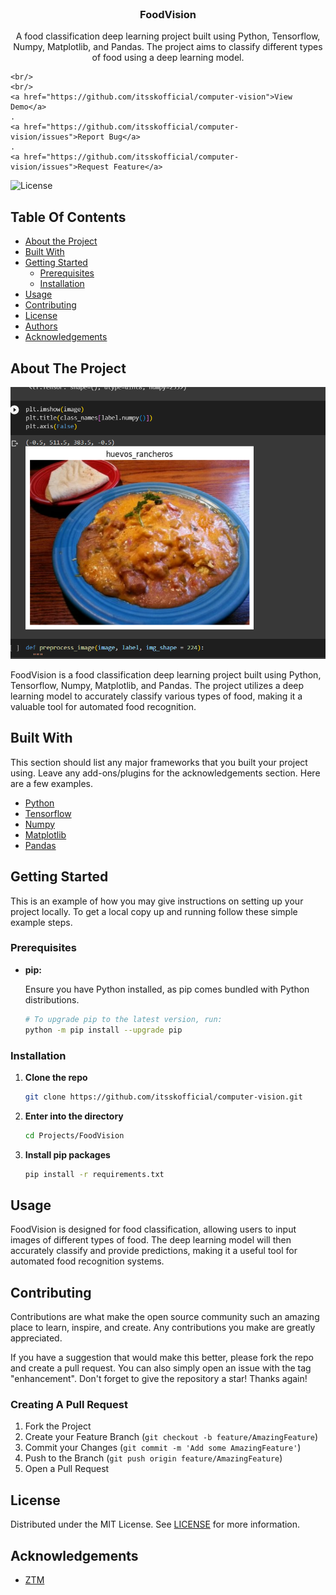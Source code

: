 <br/>
<p align="center">
  <h3 align="center">FoodVision</h3>
  <p align="center">
A food classification deep learning project built using Python, Tensorflow, Numpy, Matplotlib, and Pandas. The project aims to classify different types of food using a deep learning model.

    <br/>
    <br/>
    <a href="https://github.com/itsskofficial/computer-vision">View Demo</a>
    .
    <a href="https://github.com/itsskofficial/computer-vision/issues">Report Bug</a>
    .
    <a href="https://github.com/itsskofficial/computer-vision/issues">Request Feature</a>

  </p>
</p>

![License](https://img.shields.io/github/license/itsskofficial/computer-vision)

## Table Of Contents

- [About the Project](#about-the-project)
- [Built With](#built-with)
- [Getting Started](#getting-started)
  - [Prerequisites](#prerequisites)
  - [Installation](#installation)
- [Usage](#usage)
- [Contributing](#contributing)
- [License](#license)
- [Authors](#authors)
- [Acknowledgements](#acknowledgements)

## About The Project

![Screen Shot](food-vision.png)

FoodVision is a food classification deep learning project built using Python, Tensorflow, Numpy, Matplotlib, and Pandas. The project utilizes a deep learning model to accurately classify various types of food, making it a valuable tool for automated food recognition.

## Built With

This section should list any major frameworks that you built your project using. Leave any add-ons/plugins for the acknowledgements section. Here are a few examples.

- [Python](https://www.python.org/)
- [Tensorflow](https://www.tensorflow.org/)
- [Numpy](https://numpy.org/)
- [Matplotlib](https://matplotlib.org/)
- [Pandas](https://pandas.pydata.org/)

## Getting Started

This is an example of how you may give instructions on setting up your project locally.
To get a local copy up and running follow these simple example steps.

### Prerequisites

- **pip:**

  Ensure you have Python installed, as pip comes bundled with Python distributions.

  ```sh
  # To upgrade pip to the latest version, run:
  python -m pip install --upgrade pip
  ```

### Installation

1. **Clone the repo**

   ```sh
   git clone https://github.com/itsskofficial/computer-vision.git
   ```

2. **Enter into the directory**

   ```sh
   cd Projects/FoodVision
   ```

3. **Install pip packages**

   ```sh
   pip install -r requirements.txt
   ```

## Usage

FoodVision is designed for food classification, allowing users to input images of different types of food. The deep learning model will then accurately classify and provide predictions, making it a useful tool for automated food recognition systems.

## Contributing

Contributions are what make the open source community such an amazing place to learn, inspire, and create. Any contributions you make are greatly appreciated.

If you have a suggestion that would make this better, please fork the repo and create a pull request. You can also simply open an issue with the tag "enhancement". Don't forget to give the repository a star! Thanks again!

### Creating A Pull Request

1. Fork the Project
2. Create your Feature Branch (`git checkout -b feature/AmazingFeature`)
3. Commit your Changes (`git commit -m 'Add some AmazingFeature'`)
4. Push to the Branch (`git push origin feature/AmazingFeature`)
5. Open a Pull Request

## License

Distributed under the MIT License. See [LICENSE](https://github.com/itsskofficial/computer-vision/blob/main/LICENSE.md) for more information.

## Acknowledgements

- [ZTM](https://zerotomastery.io/)
